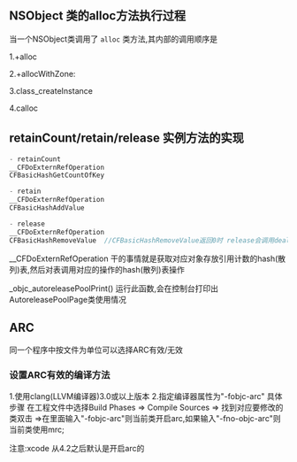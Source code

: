 ## NSObject 类的alloc方法执行过程 ##

当一个NSObject类调用了 `alloc` 类方法,其内部的调用顺序是 

1.+alloc

2.+allocWithZone:

3.class_createInstance

4.calloc

## retainCount/retain/release 实例方法的实现 ##

```objectivec
- retainCount
__CFDoExternRefOperation
CFBasicHashGetCountOfKey

- retain
__CFDoExternRefOperation
CFBasicHashAddValue

- release
__CFDoExternRefOperation
CFBasicHashRemoveValue  //CFBasicHashRemoveValue返回0时 release会调用dealloc
```

__CFDoExternRefOperation 干的事情就是获取对应对象存放引用计数的hash(散列)表,然后对表调用对应的操作的hash(散列)表操作


_objc_autoreleasePoolPrint() 运行此函数,会在控制台打印出AutoreleasePoolPage类使用情况

## ARC ##

同一个程序中按文件为单位可以选择ARC有效/无效

### 设置ARC有效的编译方法 ###

1.使用clang(LLVM编译器)3.0或以上版本
2.指定编译器属性为"-fobjc-arc" 具体步骤
  在工程文件中选择Build Phases => Compile Sources => 找到对应要修改的类双击 =>在里面输入"-fobjc-arc"则当前类开启arc,如果输入"-fno-objc-arc"则当前类使用mrc;
  
注意:xcode 从4.2之后默认是开启arc的